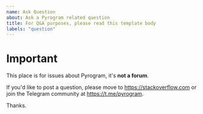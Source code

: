 ```yaml
---
name: Ask Question
about: Ask a Pyrogram related question
title: For Q&A purposes, please read this template body
labels: "question"
---
```


<!-- WARNING: Ignoring this template could lead to the issue being closed as incomplete -->

# Important
This place is for issues about Pyrogram, it's **not a forum**.

If you'd like to post a question, please move to https://stackoverflow.com or join the Telegram community at https://t.me/pyrogram.

Thanks.